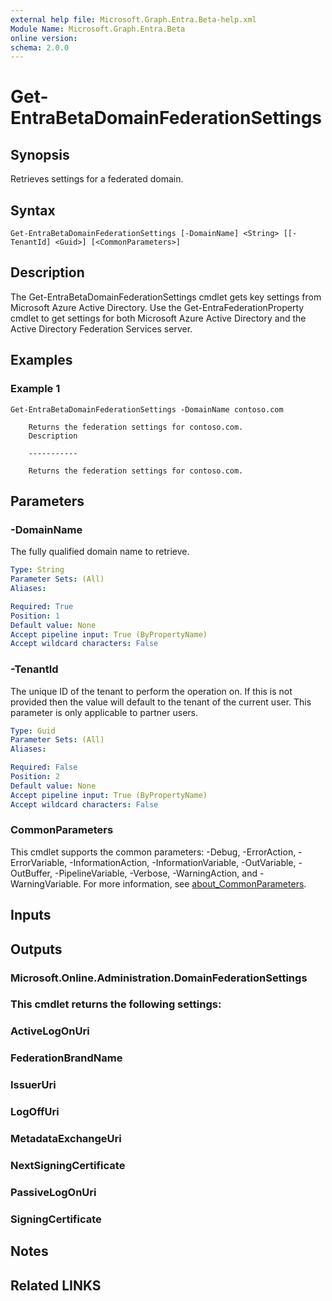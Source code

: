 ```yaml
---
external help file: Microsoft.Graph.Entra.Beta-help.xml
Module Name: Microsoft.Graph.Entra.Beta
online version:
schema: 2.0.0
---
```


# Get-EntraBetaDomainFederationSettings

## Synopsis
Retrieves settings for a federated domain.

## Syntax

```
Get-EntraBetaDomainFederationSettings [-DomainName] <String> [[-TenantId] <Guid>] [<CommonParameters>]
```

## Description
The Get-EntraBetaDomainFederationSettings cmdlet gets key settings from Microsoft Azure Active Directory.
Use the Get-EntraFederationProperty cmdlet to get settings for both Microsoft Azure Active Directory and the Active Directory Federation Services server.

## Examples

### Example 1
```
Get-EntraBetaDomainFederationSettings -DomainName contoso.com
    
    Returns the federation settings for contoso.com.
    Description
    
    -----------
    
    Returns the federation settings for contoso.com.
```

## Parameters

### -DomainName
The fully qualified domain name to retrieve.

```yaml
Type: String
Parameter Sets: (All)
Aliases:

Required: True
Position: 1
Default value: None
Accept pipeline input: True (ByPropertyName)
Accept wildcard characters: False
```

### -TenantId
The unique ID of the tenant to perform the operation on.
If this is not provided then the value will default to the tenant of the current user.
This parameter is only applicable to partner users.

```yaml
Type: Guid
Parameter Sets: (All)
Aliases:

Required: False
Position: 2
Default value: None
Accept pipeline input: True (ByPropertyName)
Accept wildcard characters: False
```

### CommonParameters
This cmdlet supports the common parameters: -Debug, -ErrorAction, -ErrorVariable, -InformationAction, -InformationVariable, -OutVariable, -OutBuffer, -PipelineVariable, -Verbose, -WarningAction, and -WarningVariable. For more information, see [about_CommonParameters](https://go.microsoft.com/fwlink/?LinkID=113216).

## Inputs

## Outputs

### Microsoft.Online.Administration.DomainFederationSettings
### This cmdlet returns the following settings:
###         ActiveLogOnUri
###         FederationBrandName
###         IssuerUri
###         LogOffUri
###         MetadataExchangeUri
###         NextSigningCertificate
###         PassiveLogOnUri
###         SigningCertificate
## Notes

## Related LINKS
